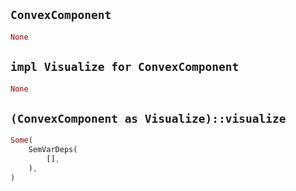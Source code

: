 ## `ConvexComponent`

```rust
None
```

## `impl Visualize for ConvexComponent`

```rust
None
```

## `(ConvexComponent as Visualize)::visualize`

```rust
Some(
    SemVarDeps(
        [],
    ),
)
```
